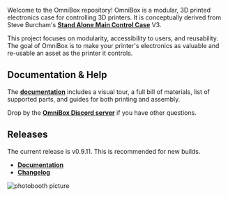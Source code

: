 
Welcome to the OmniBox repository! OmniBox is a modular, 3D printed electronics case for controlling 3D printers. It is conceptually derived from Steve Burcham's **[Stand Alone Main Control Case](https://github.com/bgdog1/3dPrinterCase)** V3.

This project focuses on modularity, accessibility to users, and reusability. The goal of OmniBox is to make your printer's electronics as valuable and re-usable an asset as the printer it controls.

## Documentation & Help

The **[documentation](https://jon-harper.github.io/OmniBox)** includes a visual tour, a full bill of materials, list of supported parts, and guides for both printing and assembly.

Drop by the **[OmniBox Discord server](https://discord.gg/nKmJZMhfz5)** if you have other questions.

## Releases

The current release is v0.9.11. This is recommended for new builds.
- **[Documentation][testing_docs]**
- **[Changelog][testing_changelog]**

![photobooth picture][gallery_pic]

[changelog]: https://jon-harper.github.io/OmniBox/latest/history/
[latest_docs]: https://jon-harper.github.io/OmniBox/latest
[testing_changelog]: https://jon-harper.github.io/OmniBox/testing/history/
[testing_docs]: https://jon-harper.github.io/OmniBox/testing
[gallery_pic]:  https://jon-harper.github.io/OmniBox/0.9.11/img/examples/0.9.11/banner.png
[unstable]: https://github.com/jon-harper/OmniBox/tree/unstable
